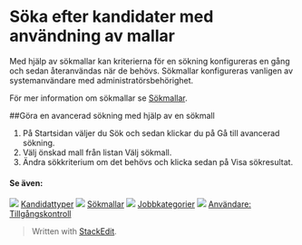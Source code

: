 # Söka efter kandidater med användning av mallar

Med hjälp av sökmallar kan kriterierna för en sökning konfigureras en gång och sedan återanvändas när de behövs. Sökmallar konfigureras vanligen av systemanvändare med administratörsbehörighet.

För mer information om sökmallar se  [Sökmallar](../online-help/search_templates.htm).

##Göra en avancerad sökning med hjälp av en sökmall

1.  På  Startsidan  väljer du  Sök  och sedan klickar du på  Gå till avancerad sökning.
2.  Välj önskad mall från listan  Välj sökmall.
3.  Ändra sökkriterium om det behövs och klicka sedan på  Visa sökresultat.

#### Se även:

![](../Resources/Images/icon-document-link.png)  [Kandidattyper](../online-help/candidate_types.htm)
![](../Resources/Images/icon-document-link.png)  [Sökmallar](../online-help/search_templates.htm)
![](../Resources/Images/icon-document-link.png)  [Jobbkategorier](../online-help/job_categories.htm)
![](../Resources/Images/icon-document-link.png)  [Användare: Tillgångskontroll](../online-help/users_access_controls.htm)


> Written with [StackEdit](https://stackedit.io/).
<!--stackedit_data:
eyJoaXN0b3J5IjpbMTQzNDc1ODg4MV19
-->